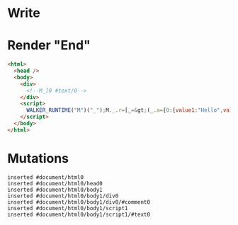 # Write
  <div><!--M_]0 #text/0--></div><script>WALKER_RUNTIME("M")("_");M._.r=[_=>(_.a={0:{value1:"Hello",value2:"World"}}),0]</script>


# Render "End"
```html
<html>
  <head />
  <body>
    <div>
      <!--M_]0 #text/0-->
    </div>
    <script>
      WALKER_RUNTIME("M")("_");M._.r=[_=&gt;(_.a={0:{value1:"Hello",value2:"World"}}),0]
    </script>
  </body>
</html>
```

# Mutations
```
inserted #document/html0
inserted #document/html0/head0
inserted #document/html0/body1
inserted #document/html0/body1/div0
inserted #document/html0/body1/div0/#comment0
inserted #document/html0/body1/script1
inserted #document/html0/body1/script1/#text0
```